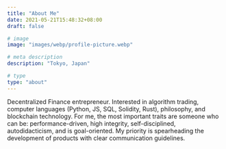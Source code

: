 ```yaml
---
title: "About Me"
date: 2021-05-21T15:48:32+08:00
draft: false

# image
image: "images/webp/profile-picture.webp"

# meta description
description: "Tokyo, Japan"

# type
type: "about"
---
```


Decentralized Finance entrepreneur. Interested in algorithm trading, computer languages (Python, JS, SQL, Solidity, Rust), philosophy, and blockchain technology. For me, the most important traits are someone who can be: performance-driven, high integrity, self-disciplined, autodidacticism, and is goal-oriented. My priority is spearheading the development of products with clear communication guidelines.

